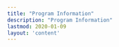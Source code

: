 ```yaml
---
title: "Program Information"
description: "Program Information"
lastmod: 2020-01-09
layout: 'content'
---
```

